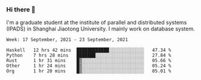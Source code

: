 ### Hi there 👋

I'm a graduate student at the institute of parallel and distributed systems (IPADS) in Shanghai Jiaotong University. I mainly work on database system.

<!--START_SECTION:waka-->
```text
Week: 17 September, 2021 - 23 September, 2021

Haskell   12 hrs 42 mins  ████████████░░░░░░░░░░░░░   47.34 % 
Python    7 hrs 28 mins   ███████░░░░░░░░░░░░░░░░░░   27.84 % 
Rust      1 hr 31 mins    █▒░░░░░░░░░░░░░░░░░░░░░░░   05.66 % 
Other     1 hr 24 mins    █▒░░░░░░░░░░░░░░░░░░░░░░░   05.24 % 
Org       1 hr 20 mins    █▒░░░░░░░░░░░░░░░░░░░░░░░   05.01 % 
```
<!--END_SECTION:waka-->

<!--
**yqmmm/yqmmm** is a ✨ _special_ ✨ repository because its `README.md` (this file) appears on your GitHub profile.

Here are some ideas to get you started:

- 🔭 I’m currently working on ...
- 🌱 I’m currently learning ...
- 👯 I’m looking to collaborate on ...
- 🤔 I’m looking for help with ...
- 💬 Ask me about ...
- 📫 How to reach me: ...
- 😄 Pronouns: ...
- ⚡ Fun fact: ...
-->
